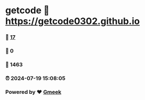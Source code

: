 # getcode :link: https://getcode0302.github.io 
### :page_facing_up: [17](https://getcode0302.github.io/tag.html) 
### :speech_balloon: 0 
### :hibiscus: 1463 
### :alarm_clock: 2024-07-19 15:08:05 
### Powered by :heart: [Gmeek](https://github.com/Meekdai/Gmeek)
